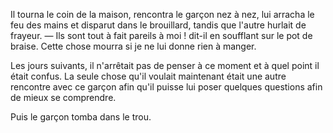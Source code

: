 Il tourna le coin de la maison, rencontra le garçon nez à nez, lui arracha le feu des mains et disparut dans le brouillard, tandis que l'autre hurlait de frayeur. — Ils sont tout à fait pareils à moi ! dit-il en soufflant sur le pot de braise. Cette chose mourra si je ne lui donne rien à manger.

Les jours suivants, il n'arrêtait pas de penser à ce moment et à quel point il était confus. La seule chose qu'il voulait maintenant était une autre rencontre avec ce garçon afin qu'il puisse lui poser quelques questions afin de mieux se comprendre.

Puis le garçon tomba dans le trou.
